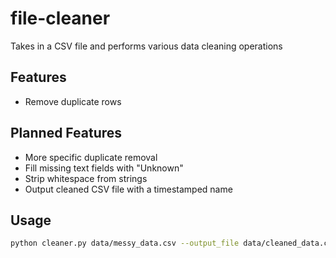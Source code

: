 # file-cleaner
Takes in a CSV file and performs various data cleaning operations

## Features
- Remove duplicate rows

## Planned Features
- More specific duplicate removal
- Fill missing text fields with "Unknown"
- Strip whitespace from strings
- Output cleaned CSV file with a timestamped name

## Usage

```bash
python cleaner.py data/messy_data.csv --output_file data/cleaned_data.csv
